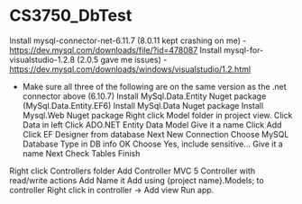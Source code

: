# CS3750_DbTest

Install mysql-connector-net-6.11.7 (8.0.11 kept crashing on me) - https://dev.mysql.com/downloads/file/?id=478087
Install mysql-for-visualstudio-1.2.8 (2.0.5 gave me issues) - https://dev.mysql.com/downloads/windows/visualstudio/1.2.html
* Make sure all three of the following are on the same version as the .net connector above (6.10.7)
Install MySql.Data.Entity Nuget package (MySql.Data.Entity.EF6)
Install MySql.Data Nuget package
Install Mysql.Web Nuget package
Right click Model folder in project view.
Click Data in left
Click ADO.NET Entity Data Model
Give it a name
Click Add
Click EF Designer from database
Next
New Connection
Choose MySQL Database
Type in DB info
OK
Choose Yes, include sensitive...
Give it a name
Next
Check Tables
Finish

Right click Controllers folder
Add
Controller
MVC 5 Controller with read/write actions
Add
Name it
Add using {project name}.Models; to controller
Right click in controller -> Add view
Run app.

